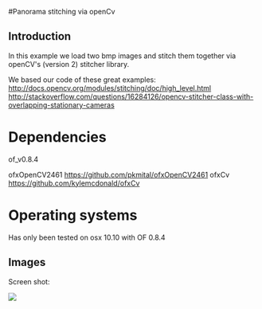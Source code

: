 #Panorama stitching via openCv

## Introduction
In this example we load two bmp images and stitch them together via openCV's (version 2) stitcher library.

We based our code of these great examples:
<http://docs.opencv.org/modules/stitching/doc/high_level.html>
<http://stackoverflow.com/questions/16284126/opencv-stitcher-class-with-overlapping-stationary-cameras>


# Dependencies
of_v0.8.4

ofxOpenCV2461
<https://github.com/pkmital/ofxOpenCV2461>
ofxCv
<https://github.com/kylemcdonald/ofxCv>


# Operating systems

Has only been tested on osx 10.10 with OF 0.8.4

## Images
Screen shot:

![](https://github.com/antimodular/ofxCv_stitch/blob/master/using%20loaded%20images/stitched_photos.png)